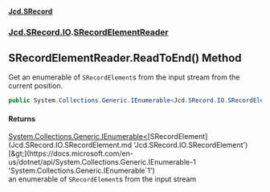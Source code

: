 #### [Jcd.SRecord](index.md 'index')
### [Jcd.SRecord.IO](Jcd.SRecord.IO.md 'Jcd.SRecord.IO').[SRecordElementReader](Jcd.SRecord.IO.SRecordElementReader.md 'Jcd.SRecord.IO.SRecordElementReader')

## SRecordElementReader.ReadToEnd() Method

Get an enumerable of `SRecordElement`s from the input stream from the current position.

```csharp
public System.Collections.Generic.IEnumerable<Jcd.SRecord.IO.SRecordElement> ReadToEnd();
```

#### Returns
[System.Collections.Generic.IEnumerable&lt;](https://docs.microsoft.com/en-us/dotnet/api/System.Collections.Generic.IEnumerable-1 'System.Collections.Generic.IEnumerable`1')[SRecordElement](Jcd.SRecord.IO.SRecordElement.md 'Jcd.SRecord.IO.SRecordElement')[&gt;](https://docs.microsoft.com/en-us/dotnet/api/System.Collections.Generic.IEnumerable-1 'System.Collections.Generic.IEnumerable`1')  
an enumerable of `SRecordElement`s from the input stream